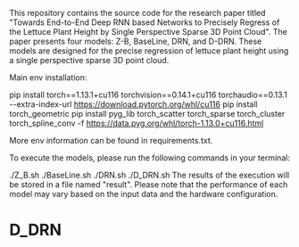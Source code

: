 This repository contains the source code for the research paper titled "Towards End-to-End Deep RNN based Networks to Precisely Regress of the Lettuce Plant Height by Single Perspective Sparse 3D Point Cloud". The paper presents four models: Z-B, BaseLine, DRN, and D-DRN. These models are designed for the precise regression of lettuce plant height using a single perspective sparse 3D point cloud.


Main env installation:

pip install torch==1.13.1+cu116 torchvision==0.14.1+cu116 torchaudio==0.13.1 --extra-index-url https://download.pytorch.org/whl/cu116
pip install torch_geometric
pip install pyg_lib torch_scatter torch_sparse torch_cluster torch_spline_conv -f https://data.pyg.org/whl/torch-1.13.0+cu116.html

More env information can be found in requirements.txt.

To execute the models, please run the following commands in your terminal:

./Z_B.sh
./BaseLine.sh
./DRN.sh
./D_DRN.sh
The results of the execution will be stored in a file named "result". Please note that the performance of each model may vary based on the input data and the hardware configuration.
# D_DRN
